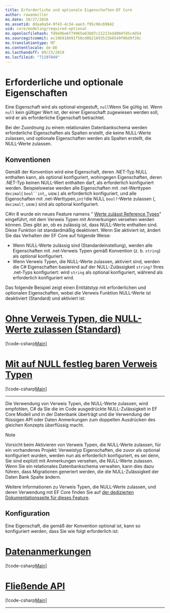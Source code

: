 ```yaml
---
title: Erforderliche und optionale Eigenschaften-EF Core
author: rowanmiller
ms.date: 10/27/2016
ms.assetid: ddaa0a54-9f43-4c34-aae3-f95c96c69842
uid: core/modeling/required-optional
ms.openlocfilehash: fd9e96e6f79965e63b07c21217edd004fd5c4d54
ms.sourcegitcommit: ec196918691f50cd0b21693515b0549f06d9f39c
ms.translationtype: MT
ms.contentlocale: de-DE
ms.lasthandoff: 09/23/2019
ms.locfileid: "71197849"
---
```

# <a name="required-and-optional-properties"></a>Erforderliche und optionale Eigenschaften

Eine Eigenschaft wird als optional eingestuft, `null`Wenn Sie gültig ist. Wenn `null` kein gültiger Wert ist, der einer Eigenschaft zugewiesen werden soll, wird er als erforderliche Eigenschaft betrachtet.

Bei der Zuordnung zu einem relationalen Datenbankschema werden erforderliche Eigenschaften als Spalten erstellt, die keine NULL-Werte zulassen, und optionale Eigenschaften werden als Spalten erstellt, die NULL-Werte zulassen.

## <a name="conventions"></a>Konventionen

Gemäß der Konvention wird eine Eigenschaft, deren .NET-Typ NULL enthalten kann, als optional konfiguriert, wohingegen Eigenschaften, deren .NET-Typ keinen NULL-Wert enthalten darf, als erforderlich konfiguriert werden. Beispielsweise werden alle Eigenschaften mit .net-Werttypen `decimal`( `bool``int`,, usw.) als erforderlich konfiguriert, und alle Eigenschaften mit .net-Werttypen,`int?`die NULL `bool?`-Werte zulassen (, `decimal?`, usw.) sind als optional konfiguriert.

C#in 8 wurde ein neues Feature namens " [Werte zulässt Reference Types](/dotnet/csharp/tutorials/nullable-reference-types)" eingeführt, mit dem Verweis Typen mit Anmerkungen versehen werden können. Dies gibt an, ob es zulässig ist, dass NULL-Werte enthalten sind. Diese Funktion ist standardmäßig deaktiviert. Wenn Sie aktiviert ist, ändert Sie das Verhalten der EF Core auf folgende Weise:

* Wenn NULL-Werte zulässig sind (Standardeinstellung), werden alle Eigenschaften mit .net-Verweis Typen gemäß Konvention (z. b. `string`) als optional konfiguriert.
* Wenn Verweis Typen, die NULL-Werte zulassen, aktiviert sind, werden die C# Eigenschaften basierend auf der NULL-Zulässigkeit `string?` Ihres .net-Typs konfiguriert: wird `string` als optional konfiguriert, während als erforderlich konfiguriert wird.

Das folgende Beispiel zeigt einen Entitätstyp mit erforderlichen und optionalen Eigenschaften, wobei die Verweis Funktion NULL-Werte ist deaktiviert (Standard) und aktiviert ist:

# <a name="without-nullable-reference-types-defaulttabwithout-nrt"></a>[Ohne Verweis Typen, die NULL-Werte zulassen (Standard)](#tab/without-nrt)

[!code-csharp[Main](../../../samples/core/Miscellaneous/NullableReferenceTypes/CustomerWithoutNullableReferenceTypes.cs?name=Customer&highlight=4-8)]

# <a name="with-nullable-reference-typestabwith-nrt"></a>[Mit auf NULL festleg baren Verweis Typen](#tab/with-nrt)

[!code-csharp[Main](../../../samples/core/Miscellaneous/NullableReferenceTypes/Customer.cs?name=Customer&highlight=4-6)]

***

Die Verwendung von Verweis Typen, die NULL-Werte zulassen, wird empfohlen, C# da Sie die im Code ausgedrückte NULL-Zulässigkeit in EF Core Modell und in der Datenbank überträgt und die Verwendung der flüssigen API oder Daten Anmerkungen zum doppelten Ausdrücken des gleichen Konzepts überflüssig macht.

> [!NOTE]
> Vorsicht beim Aktivieren von Verweis Typen, die NULL-Werte zulassen, für ein vorhandenes Projekt: Verweistyp Eigenschaften, die zuvor als optional konfiguriert wurden, werden nun als erforderlich konfiguriert, es sei denn, Sie sind explizit mit Anmerkungen versehen, die NULL-Werte zulassen. Wenn Sie ein relationales Datenbankschema verwalten, kann dies dazu führen, dass Migrationen generiert werden, die die NULL-Zulässigkeit der Daten Bank Spalte ändern.

Weitere Informationen zu Verweis Typen, die NULL-Werte zulassen, und deren Verwendung mit EF Core finden Sie auf [der dedizierten Dokumentationsseite für dieses Feature](xref:core/miscellaneous/nullable-reference-types).

## <a name="configuration"></a>Konfiguration

Eine Eigenschaft, die gemäß der Konvention optional ist, kann so konfiguriert werden, dass Sie wie folgt erforderlich ist:

# <a name="data-annotationstabdata-annotations"></a>[Datenanmerkungen](#tab/data-annotations)

[!code-csharp[Main](../../../samples/core/Modeling/DataAnnotations/Required.cs?highlight=14)]

# <a name="fluent-apitabfluent-api"></a>[Fließende API](#tab/fluent-api) 

[!code-csharp[Main](../../../samples/core/Modeling/FluentAPI/Required.cs?highlight=11-13)]

***